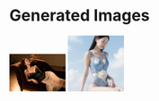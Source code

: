 # Generated Images



<img src="2025_10_17_01.webp" width="100"/> <img src="2025_10_17_02.webp" width="100"/>